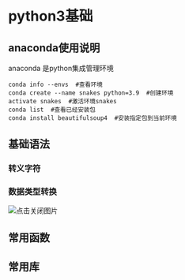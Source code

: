 # python3基础

## anaconda使用说明
anaconda 是python集成管理环境  
```
conda info --envs  #查看环境
conda create --name snakes python=3.9  #创建环境
activate snakes  #激活环境snakes
conda list  #查看已经安装包
conda install beautifulsoup4  #安装指定包到当前环境
```

## 基础语法


### 转义字符

###  数据类型转换

![点击关闭图片](https://xiaoke-asset-prod.kaikeba.com/smallcourse/OnhYKpd6GxksBA9qhXG/708c012a-abe9-4c55-8ea9-78766b4eaddc/image/2/17.jpg)

## 常用函数



## 常用库
